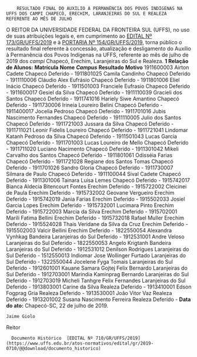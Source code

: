        RESULTADO FINAL DO AUXÍLIO À PERMANÊNCIA DOS POVOS INDÍGENAS NA UFFS DOS CAMPI CHAPECÓ, ERECHIM, LARANJEIRAS DO SUL E REALEZA REFERENTE AO MÊS DE JULHO  

 O REITOR DA UNIVERSIDADE FEDERAL DA FRONTEIRA SUL (UFFS), no uso de suas atribuições legais e, em cumprimento ao [EDITAL Nº 173/GR/UFFS/2019](https://www.uffs.edu.br/atos-normativos/edital/gr/2019-0173) e à [PORTARIA Nº 154/GR/UFFS/2019](https://www.uffs.edu.br/atos-normativos/portaria/gr/2019-0154), torna público o resultado final referente à concessão, atualização e desligamento do Auxílio à Permanência dos Povos Indígenas na UFFS, referente ao mês de julho de 2019 dos *campi*  Chapecó, Erechim, Laranjeiras do Sul e Realeza.  **1 Relação de Alunos:**      **Matrícula**   **Nome**    ***Campus***    **Resultado**   **Motivo**     1911600003   Airton Cadete   Chapecó   Deferido   -     1911801025   Camila Candinho   Chapecó   Deferido   -     1911110006   Cláudio Alex Eufrásio   Chapecó   Deferido   -     1911801006   Eliel Inácio   Chapecó   Deferido   -     1911501003   Franciele Eufrasio   Chapecó   Deferido   -     1911600017   Gesiel da Silva   Chapecó   Deferido   -     1911110039   Gracieli dos Santos   Chapecó   Deferido   -     1911741016   Hariely Siwe Amantino   Chapecó   Deferido   -     1911730006   Irineia Loureiro Belini   Chapecó   Deferido   -     1911400017   Jocelia Pedroso   Chapecó   Deferido   -     1911701016   Jubis Nascimento Fernandes   Chapecó   Deferido   -     1911110005   Julio dos Santos   Chapecó   Deferido   -     1911721003   Jussara da Silva   Chapecó   Deferido   -     1911711021   Leonir Fidelis Loureiro   Chapecó   Deferido   -     1911721041   Lindomar Katanh Pedroso da Silva   Chapecó   Deferido   -     1911501043   Lucas Garcia   Chapecó   Deferido   -     1911701003   Lucas Loureiro de Mello   Chapecó   Deferido   -     1911711020   Luciano Nacimento   Chapecó   Deferido   -     1911301042   Mikeli Carvalho dos Santos   Chapecó   Deferido   -     1911801061   Odisséia Farias   Chapecó   Deferido   -     1911721028   Regiane dos Santos Tomas   Chapecó   Deferido   -     1911701026   Sandro Gloria   Chapecó   Deferido   -     1911730007   Silmara de Paulo   Chapecó   Deferido   -     1911100044   Sival Cadete   Chapecó   Deferido   -     1911301006   Tainara Luisa Lemes   Chapecó   Deferido   -     1915742017   Bianca Aldecia Bitencourt Fontes   Erechim   Deferido   -     1915722002   Cleicinei de Paula   Erechim   Deferido   -     1915732002   Geovane Vergueiro   Erechim   Deferido   -     1915742019   Jania Farias   Erechim   Deferido   -     1915502033   Josiel Garcia Lopes   Erechim   Deferido   -     1915732001   Lucimara Pinto   Erechim   Deferido   -     1915722003   Marcia da Silva   Erechim   Deferido   -     1915702001   Marili Fatima Bellini   Erechim   Deferido   -     1915732018   Rafael Muller   Erechim   Deferido   -     1915524028   Thais Veridane da Silva da Cruz   Erechim   Deferido   -     1915502003   Valcir Bellini   Erechim   Deferido   -     1822550054   Alexandra Vynhkag Bandeira   Laranjeiras do Sul   Deferido   -     1912531001   Andre Veloso   Laranjeiras do Sul   Deferido   -     1822550053   Angelo Krigtanh Bandeira   Laranjeiras do Sul   Deferido   -     1912531012   Denilson Rodrigues   Laranjeiras do Sul   Deferido   -     1512550013   Indiomar Jose Wollinger Furtado   Laranjeiras do Sul   Deferido   -     1322550044   Jocelene Fyga Tomais   Laranjeiras do Sul   Deferido   -     1912601001   Kauane Samara Gojtej Felix Bernardo   Laranjeiras do Sul   Deferido   -     1912703001   Marindia Kaminprag Bernardo   Laranjeiras do Sul   Deferido   -     1912703019   Micheli Tanhgre Felix Fernandes   Laranjeiras do Sul   Deferido   -     1913803001   Carine da Silva   Realeza   Deferido   -     1913410001   Edson Fogprag Gria   Realeza   Deferido   -     1913530001   João Vitor Vaz   Realeza   Deferido   -     1913201002   Susana Nascimento Ferreira   Realeza   Deferido   -            **Data do ato:** Chapecó-SC, 22 de julho de 2019.   
 

    Jaime Giolo   
 Reitor 

      Documento Histórico  [EDITAL Nº 710/GR/UFFS/2019](https://www.uffs.edu.br/atos-normativos/edital/gr/2019-0710/@@download/documento_historico)     
      